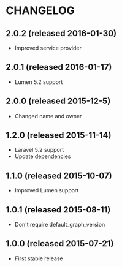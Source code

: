 # CHANGELOG

## 2.0.2 (released 2016-01-30)

- Improved service provider

## 2.0.1 (released 2016-01-17)

- Lumen 5.2 support

## 2.0.0 (released 2015-12-5)

- Changed name and owner

## 1.2.0 (released 2015-11-14)

- Laravel 5.2 support
- Update dependencies

## 1.1.0 (released 2015-10-07)

- Improved Lumen support

## 1.0.1 (released 2015-08-11)

- Don't require default_graph_version

## 1.0.0 (released 2015-07-21)

- First stable release

